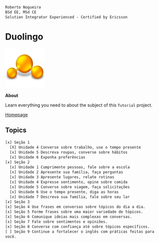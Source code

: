 ```
Roberto Nogueira  
BSd EE, MSd CE
Solution Integrator Experienced - Certified by Ericsson
```
# Duolingo

![tutorial image](images/tutorial.png)

**About**

Learn everything you need to about the subject of this `Tutorial` project.

[Homepage](uolingo.com/learn)

## Topics
```
[x] Seção 1
  [X] Unidade 4 Converse sobre trabalho, use o tempo presente
  [x] Unidade 5 Descreva roupas, converse sobre hábitos
  [x] Unidade 6 Exponha preferências
[x] Seção 2
  [x] Unidade 1 Cumprimente pessoas, fale sobre a escola
  [x] Unidade 2 Apresente sua família, faça perguntas
  [x] Unidade 3 Apresente lugares, relate rotinas
  [x] Unidade 4 Expresse sentimento, opine sobre comida
  [x] Unidade 5 Converse sobre viagem, faça solicitações
  [x] Unidade 6 Use o tempo presente, diga as horas
  [x] Unidade 7 Descreva sua família, fale sobre seu lar
[x] Seção 3
[x] Seção 4 Use frases em conversas sobre tópicos do dia a dia.
[x] Seção 5 Forme frases sobre uma maior variedade de tópicos.
[x] Seção 6 Comunique ideias mais complexas em conversas.
[x] Seção 7 Fale sobre sentimentos e opiniões.
[x] Seção 8 Converse com confiança até sobre tópicos específicos.
[ ] Seção 9 Continue a fortalecer o inglês com práticas feitas para você. 
```

